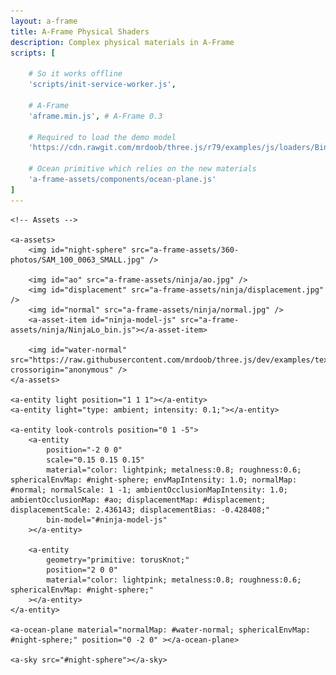 ```yaml
---
layout: a-frame
title: A-Frame Physical Shaders
description: Complex physical materials in A-Frame
scripts: [

	# So it works offline
	'scripts/init-service-worker.js',

	# A-Frame
	'aframe.min.js', # A-Frame 0.3

	# Required to load the demo model
	'https://cdn.rawgit.com/mrdoob/three.js/r79/examples/js/loaders/BinaryLoader.js',

	# Ocean primitive which relies on the new materials
	'a-frame-assets/components/ocean-plane.js'
]
---
```


<a-scene inspector stats physics="debug: true">

	<!-- Assets -->

	<a-assets>
		<img id="night-sphere" src="a-frame-assets/360-photos/SAM_100_0063_SMALL.jpg" />

		<img id="ao" src="a-frame-assets/ninja/ao.jpg" />
		<img id="displacement" src="a-frame-assets/ninja/displacement.jpg" />
		<img id="normal" src="a-frame-assets/ninja/normal.jpg" />
		<a-asset-item id="ninja-model-js" src="a-frame-assets/ninja/NinjaLo_bin.js"></a-asset-item>

		<img id="water-normal" src="https://raw.githubusercontent.com/mrdoob/three.js/dev/examples/textures/waternormals.jpg" crossorigin="anonymous" />
	</a-assets>

	<a-entity light position="1 1 1"></a-entity>
	<a-entity light="type: ambient; intensity: 0.1;"></a-entity>

	<a-entity look-controls position="0 1 -5">
		<a-entity
			position="-2 0 0"
			scale="0.15 0.15 0.15"
			material="color: lightpink; metalness:0.8; roughness:0.6; sphericalEnvMap: #night-sphere; envMapIntensity: 1.0; normalMap: #normal; normalScale: 1 -1; ambientOcclusionMapIntensity: 1.0; ambientOcclusionMap: #ao; displacementMap: #displacement; displacementScale: 2.436143; displacementBias: -0.428408;"
			bin-model="#ninja-model-js"
		></a-entity>

		<a-entity
			geometry="primitive: torusKnot;"
			position="2 0 0"
			material="color: lightpink; metalness:0.8; roughness:0.6; sphericalEnvMap: #night-sphere;"
		></a-entity>
	</a-entity>

	<a-ocean-plane material="normalMap: #water-normal; sphericalEnvMap: #night-sphere;" position="0 -2 0" ></a-ocean-plane>

	<a-sky src="#night-sphere"></a-sky>

</a-scene>

<!-- Pay no attention to that man behind the curtain -->
<!-- This script is just loading the demo model from the THREE.js examples -->

<script>

AFRAME.registerComponent('bin-model', {

	dependencies: ['material'],

	schema: {
		type: 'src'
	},

	init: function () {
		this.loader = new THREE.BinaryLoader();
		this.el.getOrCreateObject3D('mesh', THREE.Mesh);
	},

	update: function () {
		var url = this.data;
		var self = this;
		var el = this.el;

		if (!url) { return; }

		this.loader.load( url, function( geometry ) {
			var mesh = el.getObject3D('mesh');
			geometry.faceVertexUvs[ 1 ] = geometry.faceVertexUvs[ 0 ]; // 2nd set of UVs required for aoMap
			mesh.geometry = geometry;
			mesh.material = el.components.material.material;
			el.emit('model-loaded', {format: 'bin', model: mesh});
		} );
	},

	remove: function () {
		if (this.getObject3D('mesh')) this.el.removeObject3D('mesh');
	}
});
</script>